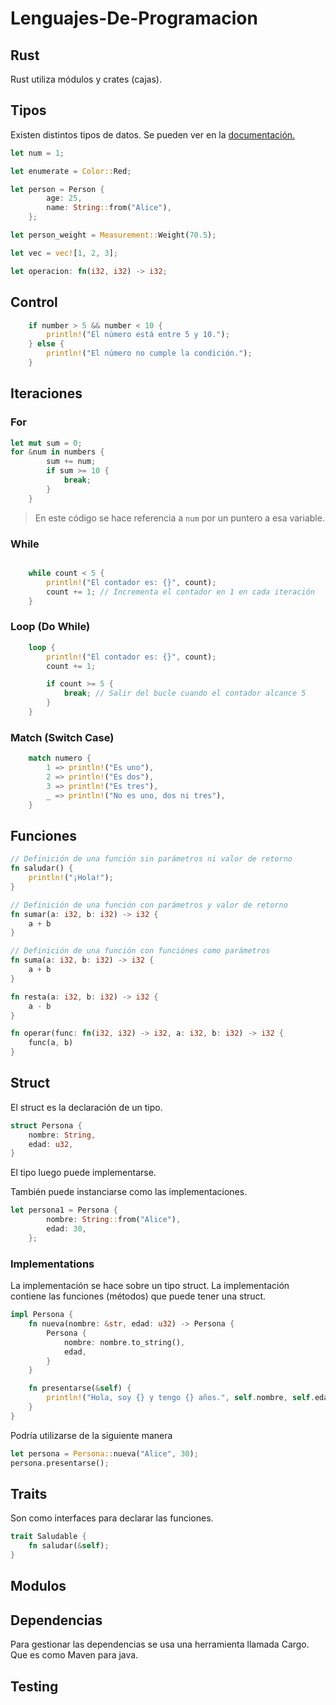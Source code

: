 # Lenguajes-De-Programacion

## Rust

Rust utiliza módulos y crates (cajas).

## Tipos

Existen distintos tipos de datos. Se pueden ver en la [documentación.](https://doc.rust-lang.org/book/ch03-02-data-types.html "Rust Data Type Documentation")

```rust
let num = 1;
```

```rust
let enumerate = Color::Red;
```

```rust
let person = Person {
        age: 25,
        name: String::from("Alice"),
    };
```

```rust
let person_weight = Measurement::Weight(70.5);
```

```rust
let vec = vec![1, 2, 3];
```

```rust
let operacion: fn(i32, i32) -> i32;
```

## Control

```rust
    if number > 5 && number < 10 {
        println!("El número está entre 5 y 10.");
    } else {
        println!("El número no cumple la condición.");
    }
```

## Iteraciones

### For

```rust
let mut sum = 0;
for &num in numbers {
        sum += num;
        if sum >= 10 {
            break;
        }
    }
```

> En este código se hace referencia a `num` por un puntero a esa variable.

### While

```rust

    while count < 5 {
        println!("El contador es: {}", count);
        count += 1; // Incrementa el contador en 1 en cada iteración
    }
```

### Loop (Do While)

```rust
    loop {
        println!("El contador es: {}", count);
        count += 1;

        if count >= 5 {
            break; // Salir del bucle cuando el contador alcance 5
        }
    }
```

### Match (Switch Case)

```rust
    match numero {
        1 => println!("Es uno"),
        2 => println!("Es dos"),
        3 => println!("Es tres"),
        _ => println!("No es uno, dos ni tres"),
    }
```

## Funciones

```rust
// Definición de una función sin parámetros ni valor de retorno
fn saludar() {
    println!("¡Hola!");
}

// Definición de una función con parámetros y valor de retorno
fn sumar(a: i32, b: i32) -> i32 {
    a + b
}

// Definición de una función con funciónes como parámetros 
fn suma(a: i32, b: i32) -> i32 {
    a + b
}

fn resta(a: i32, b: i32) -> i32 {
    a - b
}

fn operar(func: fn(i32, i32) -> i32, a: i32, b: i32) -> i32 {
    func(a, b)
}


```

## Struct

El struct es la declaración de un tipo.

```rust
struct Persona {
    nombre: String,
    edad: u32,
}
```

El tipo luego puede implementarse.

También puede instanciarse como las implementaciones.

```rust
let persona1 = Persona {
        nombre: String::from("Alice"),
        edad: 30,
    };
```

### Implementations

La implementación se hace sobre un tipo struct. La implementación contiene las funciones (métodos) que puede tener una struct.

```rust
impl Persona {
    fn nueva(nombre: &str, edad: u32) -> Persona {
        Persona {
            nombre: nombre.to_string(),
            edad,
        }
    }

    fn presentarse(&self) {
        println!("Hola, soy {} y tengo {} años.", self.nombre, self.edad);
    }
}
```

Podría utilizarse de la siguiente manera

```rust
let persona = Persona::nueva("Alice", 30);
persona.presentarse();
```

## Traits

Son como interfaces para declarar las funciones.

```rust
trait Saludable {
    fn saludar(&self);
}
```

## Modulos

## Dependencias

Para gestionar las dependencias se usa una herramienta llamada Cargo. Que es como Maven para java.

## Testing
